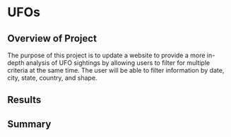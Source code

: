 # UFOs

## Overview of Project
The purpose of this project is to update a website to provide a more in-depth analysis of UFO sightings by allowing users to filter for multiple criteria at the same time. The user will be able to filter information by date, city, state, country, and shape.

## Results




## Summary
